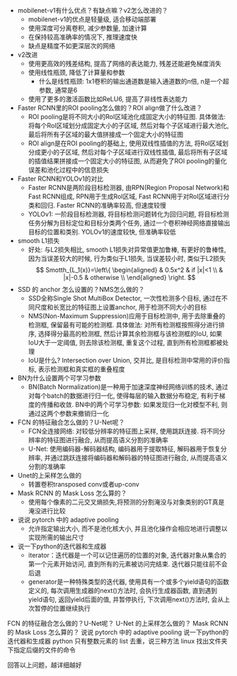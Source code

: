 - mobilenet-v1有什么优点？有缺点嘛？v2怎么改进的？
  - mobilenet-v1的优点是轻量级, 适合移动端部署
  - 使用深度可分离卷积, 减少参数量, 加速计算
  - 在保持较高准确率的情况下, 推理速度快
  - 缺点是精度不如更深层次的网络
- v2改进
  - 使用更高效的残差结构, 提高了网络的表达能力, 残差还能避免梯度消失
  - 使用线性瓶颈, 降低了计算量和参数
    - 什么是线性瓶颈: 1x1卷积的输出通道数是输入通道数的n倍, n是一个超参数, 通常是6
  - 使用了更多的激活函数比如ReLU6, 提高了非线性表达能力
- Faster RCNN里的ROI pooling怎么做的？ROI align做了什么改进？
  - ROI pooling是将不同大小的RoI区域池化成固定大小的特征图. 具体做法: 将每个RoI区域划分成固定大小的子区域, 然后对每个子区域进行最大池化, 最后将所有子区域的最大值拼接成一个固定大小的特征图
  - ROI align是在ROI pooling的基础上, 使用双线性插值的方法, 将RoI区域划分成更小的子区域, 然后对每个子区域进行双线性插值, 最后将所有子区域的插值结果拼接成一个固定大小的特征图, 从而避免了ROI pooling的量化误差和池化过程中的信息损失
- Faster RCNN和YOLOv1的对比
  - Faster RCNN是两阶段目标检测器, 由RPN(Region Proposal Network)和Fast RCNN组成, RPN用于生成RoI区域, Fast RCNN用于对RoI区域进行分类和回归. Faster RCNN的准确率较高, 但速度较慢
  - YOLOv1: 一阶段目标检测器, 将目标检测问题转化为回归问题, 将目标检测任务分解为目标定位和目标分类两个任务, 通过一个卷积神经网络直接输出目标的位置和类别. YOLOv1的速度较快, 但准确率较低
- smooth L1损失
  - 好处: 与L2损失相比, smooth L1损失对异常值更加鲁棒, 有更好的鲁棒性, 因为当误差较大的时候, 行为类似于L1损失, 当误差较小时, 类似于L2损失
$$ Smotth_{L_1(x)}=\left\{
\begin{aligned}
& 0.5x^2 & if |x|<1 \\
& |x|-0.5 & otherwise \\
\end{aligned}
\right.
$$
- SSD 的 anchor 怎么设置的？NMS怎么做的？
  - SSD全称Single Shot MultiBox Detector, 一次性检测多个目标, 通过在不同尺度和长宽比的特征图上设置anchor, 用于检测不同大小的目标
  - NMS(Non-Maximum Suppression)应用于目标检测中, 用于去除重叠的检测框, 保留最有可能的检测框. 具体做法: 对所有检测框按照得分进行排序, 选择得分最高的检测框, 然后计算其余检测框与该检测框的IoU, 如果IoU大于一定阈值, 则去除该检测框, 重复这个过程, 直到所有检测框都被处理
  - IoU是什么? Intersection over Union, 交并比, 是目标检测中常用的评价指标, 表示检测框和真实框的重叠程度
- BN为什么设置两个可学习参数
  - BN(Batch Normalization)是一种用于加速深度神经网络训练的技术, 通过对每个batch的数据进行归一化, 使得每层的输入数据分布稳定, 有利于梯度的传播和收敛. BN中的两个可学习参数: 如果发现归一化对模型不利, 则通过这两个参数来撤销归一化
- FCN 的特征融合怎么做的？U-Net呢？
  - FCN全连接网络: 对较低分辨率的特征图上采样, 使用跳跃连接. 将不同分辨率的特征图进行融合, 从而提高语义分割的准确率
  - U-Net: 使用编码器-解码器结构, 编码器用于提取特征, 解码器用于恢复分辨率, 并通过跳跃连接将编码器和解码器的特征图进行融合, 从而提高语义分割的准确率
- Unet的上采样怎么做的
  - 转置卷积transposed conv或者up-conv
- Mask RCNN 的 Mask Loss 怎么算的？
  - 使用每个像素的二元交叉熵损失,将预测的分割淹没与对象类别的GT真是淹没进行比较
- 说说 pytorch 中的 adaptive pooling
  - 允许指定输出大小, 而不是池化核大小, 并且池化操作会相应地进行调整以实现所需的输出尺寸
- 说一下python的迭代器和生成器
  - iterator：迭代器是一个可以记住遍历的位置的对象, 迭代器对象从集合的第一个元素开始访问, 直到所有的元素被访问完结束. 迭代器只能往前不会后退
  - generator是一种特殊类型的迭代器, 使用具有一个或多个yield语句的函数定义的, 每次调用生成器的next()方法时, 会执行生成器函数, 直到遇到yield语句, 返回yield后面的值, 并暂停执行, 下次调用next()方法时, 会从上次暂停的位置继续执行
  



FCN 的特征融合怎么做的？U-Net呢？
U-Net 的上采样怎么做的？
Mask RCNN 的 Mask Loss 怎么算的？
说说 pytorch 中的 adaptive pooling
说一下python的迭代器和生成器
python 只有整数元素的 list 去重，说三种方法
linux 找出文件夹下指定后缀的文件的命令

回答以上问题，越详细越好
